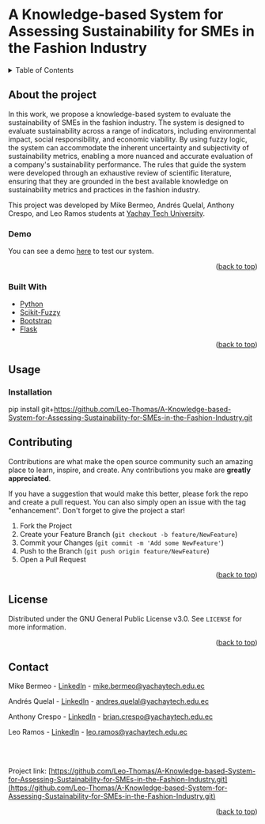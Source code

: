 # A Knowledge-based System for Assessing Sustainability for SMEs in the Fashion Industry

<details>
  <summary>Table of Contents</summary>
  <ol>
    <li>
      <a href="#about-the-project">About the project</a>
    </li>
    <li><a href="#usage">Usage</a>
    </li>
    <li><a href="#contributing">Contributing</a></li>
    <li><a href="#license">License</a></li>
    <li><a href="#contact">Contact</a></li>
  </ol>
</details>

<!-- ABOUT THE PROJECT -->
## About the project

In this work, we propose a knowledge-based system to evaluate the sustainability of SMEs in the fashion industry. The system is designed to evaluate sustainability across a range of indicators, including environmental impact, social responsibility, and economic viability. By using fuzzy logic, the system can accommodate the inherent uncertainty and subjectivity of sustainability metrics, enabling a more nuanced and accurate evaluation of a company's sustainability performance. The rules that guide the system were developed through an exhaustive review of scientific literature, ensuring that they are grounded in the best available knowledge on sustainability metrics and practices in the fashion industry.

This project was developed by Mike Bermeo, Andrés Quelal, Anthony Crespo, and Leo Ramos students at [Yachay Tech University](https://www.yachaytech.edu.ec/en/).

### Demo

You can see a demo [here](https://sustainability-system.herokuapp.com/) to test our system.

<p align="right">(<a href="#top">back to top</a>)</p>



### Built With
* [Python](https://www.python.org/)
* [Scikit-Fuzzy](https://pypi.org/project/scikit-fuzzy/)
* [Bootstrap](https://getbootstrap.com/)
* [Flask](https://flask.palletsprojects.com/en/2.2.x/)

<p align="right">(<a href="#top">back to top</a>)</p>

<!-- GETTING STARTED -->
## Usage

### Installation

pip install git+https://github.com/Leo-Thomas/A-Knowledge-based-System-for-Assessing-Sustainability-for-SMEs-in-the-Fashion-Industry.git

<!-- CONTRIBUTING -->
## Contributing

Contributions are what make the open source community such an amazing place to learn, inspire, and create. Any contributions you make are **greatly appreciated**.

If you have a suggestion that would make this better, please fork the repo and create a pull request. You can also simply open an issue with the tag "enhancement".
Don't forget to give the project a star!

1. Fork the Project
2. Create your Feature Branch (`git checkout -b feature/NewFeature`)
3. Commit your Changes (`git commit -m 'Add some NewFeature'`)
4. Push to the Branch (`git push origin feature/NewFeature`)
5. Open a Pull Request

<p align="right">(<a href="#top">back to top</a>)</p>



<!-- LICENSE -->
## License

Distributed under the GNU General Public License v3.0. See `LICENSE` for more information.

<p align="right">(<a href="#top">back to top</a>)</p>



<!-- CONTACT -->
## Contact

Mike Bermeo - [LinkedIn](https://www.linkedin.com/in/mike-bermeo-1a8869128/) - mike.bermeo@yachaytech.edu.ec

Andrés Quelal - [LinkedIn](https://www.linkedin.com/in/andresq99/) - andres.quelal@yachaytech.edu.ec

Anthony Crespo - [LinkedIn](https://www.linkedin.com/in/anthony-crespo20/) - brian.crespo@yachaytech.edu.ec

Leo Ramos - [LinkedIn](https://www.linkedin.com/in/leo-thomas-ramos/) - leo.ramos@yachaytech.edu.ec

<br>
<br>

Project link: [https://github.com/Leo-Thomas/A-Knowledge-based-System-for-Assessing-Sustainability-for-SMEs-in-the-Fashion-Industry.git](https://github.com/Leo-Thomas/A-Knowledge-based-System-for-Assessing-Sustainability-for-SMEs-in-the-Fashion-Industry.git)

<p align="right">(<a href="#top">back to top</a>)</p>

